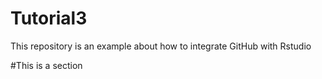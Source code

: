 # Tutorial3
This repository is an example about how to integrate GitHub with Rstudio

#This is a section